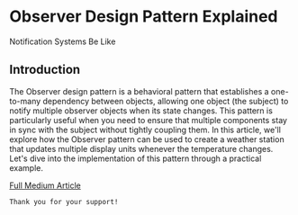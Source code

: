 # Observer Design Pattern Explained

Notification Systems Be Like

## Introduction

The Observer design pattern is a behavioral pattern that establishes a one-to-many dependency between objects, allowing one object (the subject) to notify multiple observer objects when its state changes. This pattern is particularly useful when you need to ensure that multiple components stay in sync with the subject without tightly coupling them. In this article, we'll explore how the Observer pattern can be used to create a weather station that updates multiple display units whenever the temperature changes. Let's dive into the implementation of this pattern through a practical example.

[Full Medium Article](https://medium.com/@fedcal)

```
Thank you for your support!
```
